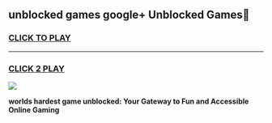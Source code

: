 
## unblocked games google+ Unblocked Games👋
<h3>
<a href="https://premium.freeplayer.one?title=unblocked_games_google+&ref=16F">CLICK TO PLAY</a></h3>
<hr>

<h3>
<a href="https://premium.freeplayer.one?title=unblocked_games_google+&ref=16F">CLICK 2 PLAY</a>
  
</h3>

<a href="https://premium.freeplayer.one?title=unblocked_games_google+&ref=16F/"><img src="https://clearcache.store/games.png"></a>


**worlds hardest game unblocked: Your Gateway to Fun and Accessible Online Gaming**
